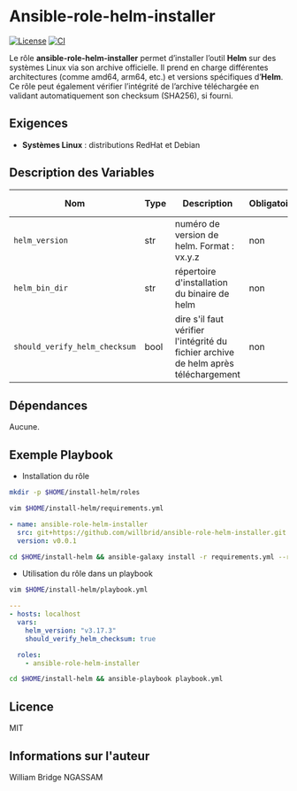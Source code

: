 # Ansible-role-helm-installer

[![License](https://img.shields.io/badge/license-MIT-blue.svg)](https://github.com/willbrid/ansible-role-helm-installer/blob/main/LICENSE) [![CI](https://github.com/willbrid/ansible-role-helm-installer/actions/workflows/ci.yml/badge.svg)](https://github.com/willbrid/ansible-role-helm-installer/actions/workflows/ci.yml)

Le rôle **ansible-role-helm-installer** permet d’installer l’outil **Helm** sur des systèmes Linux via son archive officielle. Il prend en charge différentes architectures (comme amd64, arm64, etc.) et versions spécifiques d’**Helm**. Ce rôle peut également vérifier l’intégrité de l’archive téléchargée en validant automatiquement son checksum (SHA256), si fourni.

## Exigences

- **Systèmes Linux** : distributions RedHat et Debian

## Description des Variables

|Nom|Type|Description|Obligatoire|Valeur par défaut|
|---|----|-----------|-----------|-----------------|
`helm_version`|str|numéro de version de helm. Format : vx.y.z|non|`"v3.17.3"`
`helm_bin_dir`|str|répertoire d'installation du binaire de helm|non|`"/usr/local/bin`
`should_verify_helm_checksum`|bool|dire s'il faut vérifier l'intégrité du fichier archive de helm après téléchargement|non|`true`

## Dépendances

Aucune.

## Exemple Playbook

- Installation du rôle

```bash
mkdir -p $HOME/install-helm/roles
```

```bash
vim $HOME/install-helm/requirements.yml
```

```yaml
- name: ansible-role-helm-installer
  src: git+https://github.com/willbrid/ansible-role-helm-installer.git
  version: v0.0.1
```

```bash
cd $HOME/install-helm && ansible-galaxy install -r requirements.yml --roles-path roles
```

- Utilisation du rôle dans un playbook

```bash
vim $HOME/install-helm/playbook.yml
```

```yaml
---
- hosts: localhost
  vars:
    helm_version: "v3.17.3"
    should_verify_helm_checksum: true

  roles:
    - ansible-role-helm-installer
```

```bash
cd $HOME/install-helm && ansible-playbook playbook.yml
```

## Licence

MIT

## Informations sur l'auteur

William Bridge NGASSAM
